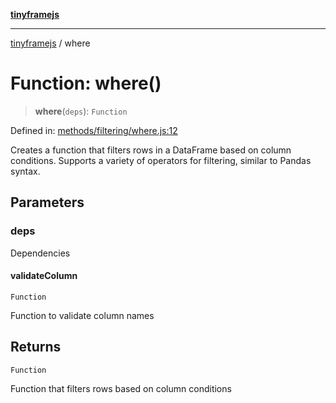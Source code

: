[**tinyframejs**](../README.md)

***

[tinyframejs](../README.md) / where

# Function: where()

> **where**(`deps`): `Function`

Defined in: [methods/filtering/where.js:12](https://github.com/AlphaQuantJS/tinyframejs/blob/774ec19a646fb36d00f0c4a06bec916acd1a47d8/src/methods/filtering/where.js#L12)

Creates a function that filters rows in a DataFrame based on column conditions.
Supports a variety of operators for filtering, similar to Pandas syntax.

## Parameters

### deps

Dependencies

#### validateColumn

`Function`

Function to validate column names

## Returns

`Function`

Function that filters rows based on column conditions
